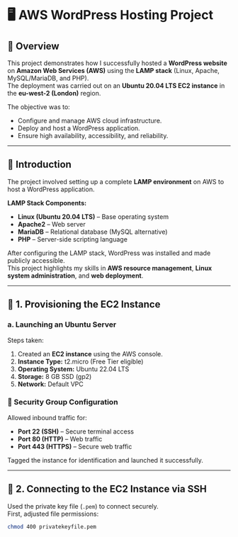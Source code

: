 # 🖥️ AWS WordPress Hosting Project

## 📘 Overview
This project demonstrates how I successfully hosted a **WordPress website** on **Amazon Web Services (AWS)** using the **LAMP stack** (Linux, Apache, MySQL/MariaDB, and PHP).  
The deployment was carried out on an **Ubuntu 20.04 LTS EC2 instance** in the **eu-west-2 (London)** region.

The objective was to:
- Configure and manage AWS cloud infrastructure.  
- Deploy and host a WordPress application.  
- Ensure high availability, accessibility, and reliability.  

---

## 🚀 Introduction
The project involved setting up a complete **LAMP environment** on AWS to host a WordPress application.  

**LAMP Stack Components:**
- **Linux (Ubuntu 20.04 LTS)** – Base operating system  
- **Apache2** – Web server  
- **MariaDB** – Relational database (MySQL alternative)  
- **PHP** – Server-side scripting language  

After configuring the LAMP stack, WordPress was installed and made publicly accessible.  
This project highlights my skills in **AWS resource management**, **Linux system administration**, and **web deployment**.

---

## 🧱 1. Provisioning the EC2 Instance

### a. Launching an Ubuntu Server
Steps taken:
1. Created an **EC2 instance** using the AWS console.  
2. **Instance Type:** t2.micro (Free Tier eligible)  
3. **Operating System:** Ubuntu 22.04 LTS  
4. **Storage:** 8 GB SSD (gp2)  
5. **Network:** Default VPC  

### 🔐 Security Group Configuration
Allowed inbound traffic for:
- **Port 22 (SSH)** – Secure terminal access  
- **Port 80 (HTTP)** – Web traffic  
- **Port 443 (HTTPS)** – Secure web traffic  

Tagged the instance for identification and launched it successfully.

---

## 🔑 2. Connecting to the EC2 Instance via SSH

Used the private key file (`.pem`) to connect securely.  
First, adjusted file permissions:
```bash
chmod 400 privatekeyfile.pem
